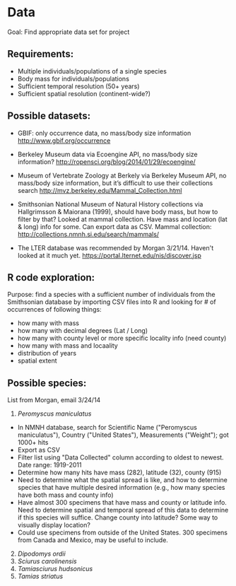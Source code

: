 Data
=====

Goal: Find appropriate data set for project

Requirements:
-------------
* Multiple individuals/populations of a single species
* Body mass for individuals/populations
* Sufficient temporal resolution (50+ years)
* Sufficient spatial resolution (continent-wide?)



Possible datasets:
--------------
* GBIF: only occurrence data, no mass/body size information
http://www.gbif.org/occurrence

* Berkeley Museum data via Ecoengine API, no mass/body size information? 
http://ropensci.org/blog/2014/01/29/ecoengine/

* Museum of Vertebrate Zoology at Berkely via Berkeley Museum API, no mass/body size information, but it’s difficult to use their collections search 
http://mvz.berkeley.edu/Mammal_Collection.html

* Smithsonian National Museum of Natural History collections via Hallgrimsson & Maiorana (1999), should have body mass, but how to filter by that? Looked at mammal collection. Have mass and location (lat & long) info for some. Can export data as CSV. 
Mammal collection: http://collections.nmnh.si.edu/search/mammals/ 

* The LTER database was recommended by Morgan 3/21/14. Haven't looked at it much yet. 
https://portal.lternet.edu/nis/discover.jsp



R code exploration:
----------------
Purpose: find a species with a sufficient number of individuals from the Smithsonian database by importing CSV files into R and looking for # of occurrences of following things:
* how many with mass 
* how many with decimal degrees (Lat / Long)
* how many with county level or more specific locality info (need county)
* how many with mass and locaality
* distribution of years
* spatial extent


Possible species:
--------------
List from Morgan, email 3/24/14

1. _Peromyscus maniculatus_
  * In NMNH database, search for Scientific Name ("Peromyscus maniculatus"), Country ("United States"), Measurements ("Weight"); got 1000+ hits
  * Export as CSV
  * Filter list using "Data Collected" column according to oldest to newest. Date range: 1919-2011
  * Determine how many hits have mass (282), latitude (32), county (915)
  * Need to determine what the spatial spread is like, and how to determine species that have multiple desired information (e.g., how many species have both mass and county info)
  * Have almost 300 specimens that have mass and county or latitude info. Need to determine spatial and temporal spread of this data to determine if this species will suffice. Change county into latitude? Some way to visually display location?
  * Could use specimens from outside of the United States. 300 specimens from Canada and Mexico, may be useful to include. 
2. _Dipodomys ordii_
3. _Sciurus carolinensis_
4. _Tamiasciurus hudsonicus_
5. _Tamias striatus_

